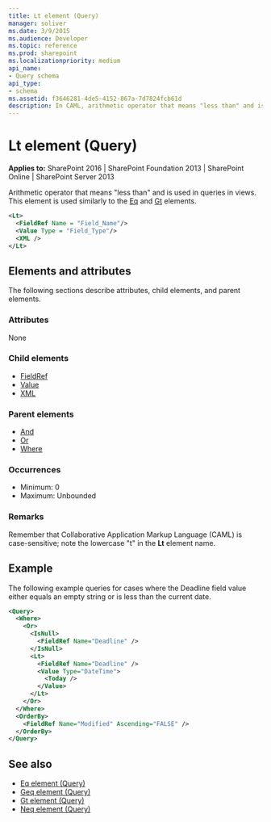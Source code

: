 ```yaml
---
title: Lt element (Query)
manager: soliver
ms.date: 3/9/2015
ms.audience: Developer
ms.topic: reference
ms.prod: sharepoint
ms.localizationpriority: medium
api_name:
- Query schema
api_type:
- schema
ms.assetid: f3646281-4de5-4152-867a-7d7824fcb61d
description: In CAML, arithmetic operator that means "less than" and is used in queries in views. Used similarly to the Eq and Gt elements.
---
```


# Lt element (Query)

**Applies to:** SharePoint 2016 | SharePoint Foundation 2013 | SharePoint Online | SharePoint Server 2013
  
Arithmetic operator that means "less than" and is used in queries in views. This element is used similarly to the [Eq](eq-element-query.md) and [Gt](gt-element-query.md) elements. 
  
```XML
<Lt>
  <FieldRef Name = "Field_Name"/>
  <Value Type = "Field_Type"/>
  <XML />
</Lt>
```

## Elements and attributes

The following sections describe attributes, child elements, and parent elements.

### Attributes

None
   
### Child elements

- [FieldRef](fieldref-element-query.md)
- [Value](value-element-query.md)
- [XML](xml-element.md)
   
### Parent elements

- [And](and-element-query.md)
- [Or](or-element-query.md)
- [Where](where-element-query.md)
   
### Occurrences

- Minimum: 0
- Maximum: Unbounded
   
### Remarks

Remember that Collaborative Application Markup Language (CAML) is case-sensitive; note the lowercase "t" in the **Lt** element name. 
  
## Example

The following example queries for cases where the Deadline field value either equals an empty string or is less than the current date.
  
```XML
<Query>
  <Where>
    <Or>
      <IsNull>
        <FieldRef Name="Deadline" />
      </IsNull>
      <Lt>
        <FieldRef Name="Deadline" />
        <Value Type="DateTime">
          <Today />
        </Value>
      </Lt>
    </Or>
  </Where>
  <OrderBy>
    <FieldRef Name="Modified" Ascending="FALSE" />
  </OrderBy>
</Query>
```

## See also

- [Eq element (Query)](eq-element-query.md)  
- [Geq element (Query)](geq-element-query.md)  
- [Gt element (Query)](gt-element-query.md)  
- [Neq element (Query)](neq-element-query.md)

